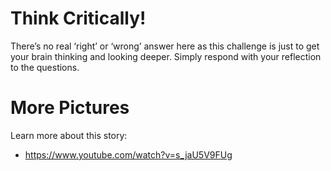 # Think Critically!


There’s no real ‘right’ or ‘wrong’ answer here as this challenge is just to get your brain thinking and looking deeper. Simply respond with your reflection to the questions.


# More Pictures

Learn more about this story: 
- https://www.youtube.com/watch?v=s_jaU5V9FUg


